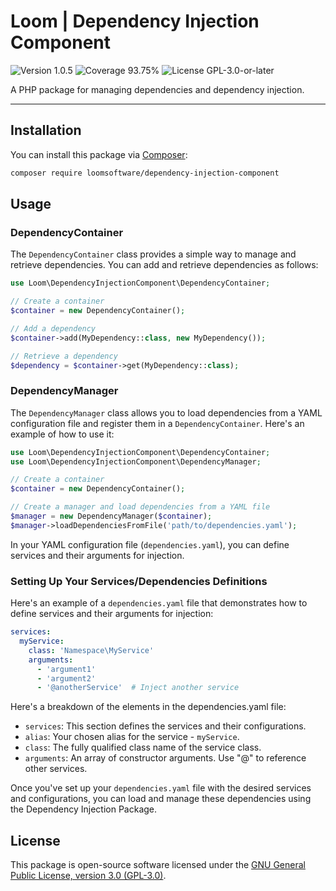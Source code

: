 # Loom | Dependency Injection Component

<p>
<!-- Version Badge -->
<img src="https://img.shields.io/badge/Version-1.0.5-blue" alt="Version 1.0.5">
<!-- Coverage Badge -->
<img src="https://img.shields.io/badge/Coverage-93.75%25-1ccb3c" alt="Coverage 93.75%">
<!-- License Badge -->
<img src="https://img.shields.io/badge/License-GPL--3.0--or--later-40adbc" alt="License GPL-3.0-or-later">
</p>

<p>A PHP package for managing dependencies and dependency injection.</p>

---

## Installation

You can install this package via [Composer](https://getcomposer.org/):

```bash
composer require loomsoftware/dependency-injection-component
```

## Usage

### DependencyContainer

The `DependencyContainer` class provides a simple way to manage and retrieve dependencies. You can add and retrieve 
dependencies as follows:

```php
use Loom\DependencyInjectionComponent\DependencyContainer;

// Create a container
$container = new DependencyContainer();

// Add a dependency
$container->add(MyDependency::class, new MyDependency());

// Retrieve a dependency
$dependency = $container->get(MyDependency::class);
```

### DependencyManager

The `DependencyManager` class allows you to load dependencies from a YAML configuration file and register them in a 
`DependencyContainer`. Here's an example of how to use it:

```php
use Loom\DependencyInjectionComponent\DependencyContainer;
use Loom\DependencyInjectionComponent\DependencyManager;

// Create a container
$container = new DependencyContainer();

// Create a manager and load dependencies from a YAML file
$manager = new DependencyManager($container);
$manager->loadDependenciesFromFile('path/to/dependencies.yaml');
```

In your YAML configuration file (`dependencies.yaml`), you can define services and their arguments for injection.

### Setting Up Your Services/Dependencies Definitions

Here's an example of a `dependencies.yaml` file that demonstrates how to define services and their arguments for injection:

```yaml
services:
  myService:
    class: 'Namespace\MyService'
    arguments:
      - 'argument1'
      - 'argument2'
      - '@anotherService'  # Inject another service
```

Here's a breakdown of the elements in the dependencies.yaml file:

- `services`: This section defines the services and their configurations.
- `alias`: Your chosen alias for the service - `myService`.
- `class`: The fully qualified class name of the service class.
- `arguments`: An array of constructor arguments. Use "@" to reference other services.

Once you've set up your `dependencies.yaml` file with the desired services and configurations, you can load and manage 
these dependencies using the Dependency Injection Package.

## License

This package is open-source software licensed under the [GNU General Public License, version 3.0 (GPL-3.0)](https://opensource.org/licenses/GPL-3.0).